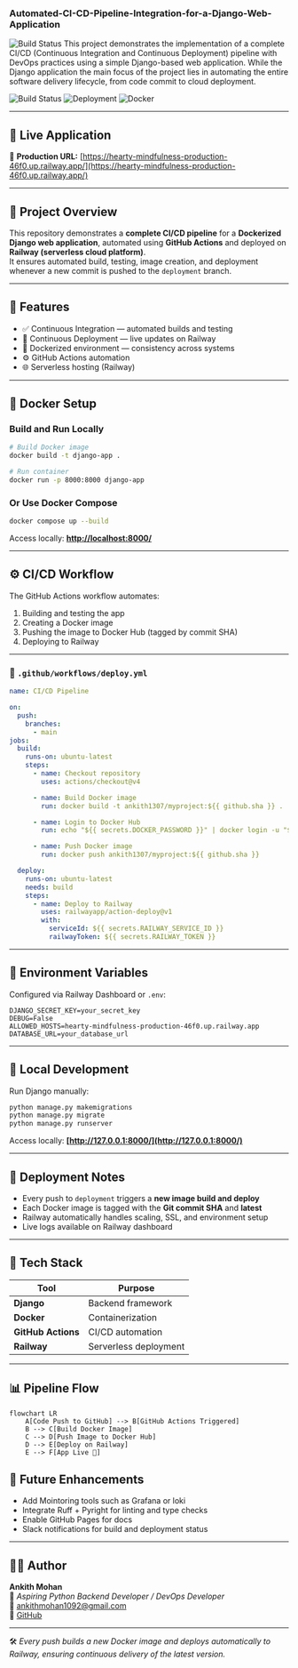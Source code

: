 ### Automated-CI-CD-Pipeline-Integration-for-a-Django-Web-Application
![Build Status](https://github.com/ANKITHMOHAN1307/CI-CD-Pipeline-Django-App/actions/workflows/ci-db.yml/badge.svg)
This project demonstrates the implementation of a complete CI/CD (Continuous Integration and Continuous Deployment) pipeline with DevOps practices using a simple Django-based web application. While the Django application the main focus of the project lies in automating the entire software delivery lifecycle, from code commit to cloud deployment.

![Build Status](https://img.shields.io/github/actions/workflow/status/ANKITHMOHAN1307/CI-CD-Pipeline-Django-App/deploy.yml?branch=deployment&label=Build%20Status&style=for-the-badge&color=blue)
![Deployment](https://img.shields.io/badge/Deployed%20to-Railway-green?style=for-the-badge&logo=railway)
![Docker](https://img.shields.io/badge/Docker-Automated%20Builds-2496ED?style=for-the-badge&logo=docker)

---

## 🚀 Live Application
🔗 **Production URL:** [https://hearty-mindfulness-production-46f0.up.railway.app/](https://hearty-mindfulness-production-46f0.up.railway.app/)

---

## 🧩 Project Overview
This repository demonstrates a **complete CI/CD pipeline** for a **Dockerized Django web application**, automated using **GitHub Actions** and deployed on **Railway (serverless cloud platform)**.  
It ensures automated build, testing, image creation, and deployment whenever a new commit is pushed to the `deployment` branch.

---

## 🧱 Features
- ✅ Continuous Integration — automated builds and testing  
- 🚀 Continuous Deployment — live updates on Railway  
- 🐳 Dockerized environment — consistency across systems  
- ⚙️ GitHub Actions automation  
- 🌐 Serverless hosting (Railway)

---

## 🐳 Docker Setup

### Build and Run Locally
```bash
# Build Docker image
docker build -t django-app .

# Run container
docker run -p 8000:8000 django-app
```

### Or Use Docker Compose

```bash
docker compose up --build
```

Access locally: **[http://localhost:8000/](http://localhost:8000/)**

---

## ⚙️ CI/CD Workflow

The GitHub Actions workflow automates:

1. Building and testing the app
2. Creating a Docker image
3. Pushing the image to Docker Hub (tagged by commit SHA)
4. Deploying to Railway

---

### 📁 `.github/workflows/deploy.yml`

```yaml
name: CI/CD Pipeline

on:
  push:
    branches:
      - main
jobs:
  build:
    runs-on: ubuntu-latest
    steps:
      - name: Checkout repository
        uses: actions/checkout@v4

      - name: Build Docker image
        run: docker build -t ankith1307/myproject:${{ github.sha }} .

      - name: Login to Docker Hub
        run: echo "${{ secrets.DOCKER_PASSWORD }}" | docker login -u "${{ secrets.DOCKER_USERNAME }}" --password-stdin

      - name: Push Docker image
        run: docker push ankith1307/myproject:${{ github.sha }}

  deploy:
    runs-on: ubuntu-latest
    needs: build
    steps:
      - name: Deploy to Railway
        uses: railwayapp/action-deploy@v1
        with:
          serviceId: ${{ secrets.RAILWAY_SERVICE_ID }}
          railwayToken: ${{ secrets.RAILWAY_TOKEN }}
```

---

## 🔐 Environment Variables

Configured via Railway Dashboard or `.env`:

```env
DJANGO_SECRET_KEY=your_secret_key
DEBUG=False
ALLOWED_HOSTS=hearty-mindfulness-production-46f0.up.railway.app
DATABASE_URL=your_database_url
```

---

## 🧪 Local Development

Run Django manually:

```bash
python manage.py makemigrations
python manage.py migrate
python manage.py runserver
```

Access locally: **[http://127.0.0.1:8000/](http://127.0.0.1:8000/)**

---

## 🧾 Deployment Notes

* Every push to `deployment` triggers a **new image build and deploy**
* Each Docker image is tagged with the **Git commit SHA** and **latest**
* Railway automatically handles scaling, SSL, and environment setup
* Live logs available on Railway dashboard

---

## 🧱 Tech Stack

| Tool               | Purpose               |
| ------------------ | --------------------- |
| **Django**         | Backend framework     |
| **Docker**         | Containerization      |
| **GitHub Actions** | CI/CD automation      |
| **Railway**        | Serverless deployment |

---

## 📊 Pipeline Flow

```mermaid
flowchart LR
    A[Code Push to GitHub] --> B[GitHub Actions Triggered]
    B --> C[Build Docker Image]
    C --> D[Push Image to Docker Hub]
    D --> E[Deploy on Railway]
    E --> F[App Live 🚀]
```



## 🧭 Future Enhancements

* Add Mointoring tools such as Grafana or loki
* Integrate Ruff + Pyright for linting and type checks
* Enable GitHub Pages for docs
* Slack notifications for build and deployment status

---

## 👨‍💻 Author

**Ankith Mohan**  
🎯 *Aspiring Python Backend Developer / DevOps Developer*  
📧 [ankithmohan1092@gmail.com](mailto:ankithmohan1092@gmail.com)  
🐙 [GitHub](https://github.com/ankith1307)

---

🛠️ *Every push builds a new Docker image and deploys automatically to Railway, ensuring continuous delivery of the latest version.*
